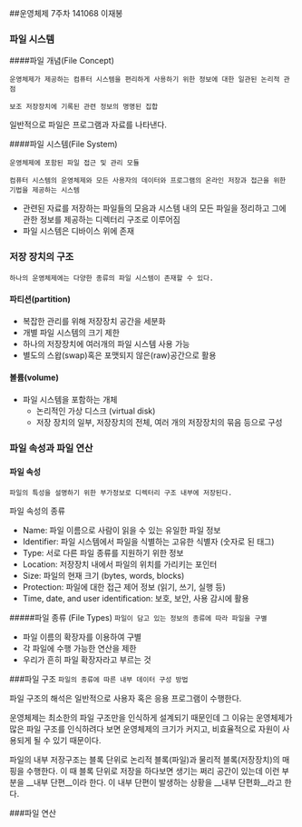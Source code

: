 ##운영체제 7주차 
141068 이재봉

### 파일 시스템 

####파일 개념(File Concept)

`운영체제가 제공하는 컴퓨터 시스템을 편리하게 사용하기 위한 정보에 대한 일관된 논리적 관점`

`보조 저장장치에 기록된 관련 정보의 명명된 집합`

일반적으로 파일은 프로그램과 자료를 나타낸다. 

####파일 시스템(File System)

`운영체제에 포함된 파일 접근 및 관리 모듈`

`컴퓨터 시스템의 운영체제와 모든 사용자의 데이터와 프로그램의 온라인 저장과 접근을 위한 기법을 제공하는 시스템`

- 관련된 자료를 저장하는 파일들의 모음과 시스템 내의 모든 파일을 정리하고 그에 관한 정보를 제공하는 디렉터리 구조로 이루어짐 
- 파일 시스템은 디바이스 위에 존재 

### 저장 장치의 구조 
`하나의 운영체제에는 다양한 종류의 파일 시스템이 존재할 수 있다.`
#### 파티션(partition)
- 복잡한 관리를 위해 저장장치 공간을 세분화 
- 개별 파일 시스템의 크기 제한 
- 하나의 저장장치에 여러개의 파일 시스템 사용 가능 
- 별도의 스왑(swap)혹은 포맷되지 않은(raw)공간으로 활용 

#### 볼륨(volume)
- 파일 시스템을 포함하는 개체 	
	- 논리적인 가상 디스크 (virtual disk)
	- 저장 장치의 일부, 저장장치의 전체, 여러 개의 저장장치의 묶음 등으로 구성 
	
### 파일 속성과 파일 연산 
#### 파일 속성 
`파일의 특성을 설명하기 위한 부가정보로 디렉터리 구조 내부에 저장된다.`

파일 속성의 종류 

- Name: 파일 이름으로 사람이 읽을 수 있는 유일한 파일 정보
- Identifier: 파일 시스템에서 파일을 식별하는 고유한 식별자 (숫자로 된 태그)
- Type: 서로 다른 파일 종류를 지원하기 위한 정보
- Location: 저장장치 내에서 파일의 위치를 가리키는 포인터
- Size: 파일의 현재 크기 (bytes, words, blocks)
- Protection: 파일에 대한 접근 제어 정보 (읽기, 쓰기, 실행 등)
- Time, date, and user identification: 보호, 보안, 사용 감시에 활용

#####파일 종류 (File Types)
`파일이 담고 있는 정보의 종류에 따라 파일을 구별`

- 파일 이름의 확장자를 이용하여 구별 
- 각 파일에 수행 가능한 연산을 제한 
- 우리가 흔히 파일 확장자라고 부르는 것 

###파일 구조
`파일의 종류에 따른 내부 데이터 구성 방법`

파일 구조의 해석은 일반적으로 사용자 혹은 응용 프로그램이 수행한다. 

운영체제는 최소한의 파일 구조만을 인식하게 설계되기 때문인데 그 이유는 운영체제가 많은 파일 구조를 인식하려다 보면 운영체제의 크기가 커지고, 비효율적으로 자원이 사용되게 될 수 있기 때문이다. 

파일의 내부 저장구조는 블록 단위로 논리적 블록(파일)과 물리적 블록(저장장치)의 매핑을 수행한다. 이 때 블록 단위로 저장을 하다보면 생기는 쩌리 공간이 있는데 이런 부분을 __내부 단편__이라 한다. 이 내부 단편이 발생하는 상황을 __내부 단편화__라고 한다.  

###파일 연산 





	
